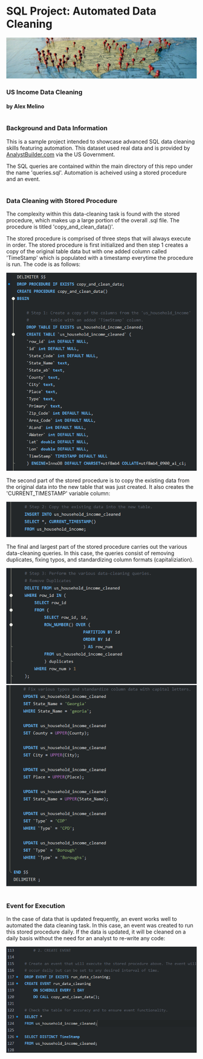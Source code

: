 # SQL Project: Automated Data Cleaning

![Header](Images/header.png)

### US Income Data Cleaning

#### by Alex Melino

#

### Background and Data Information

This is a sample project intended to showcase advanced SQL data cleaning skills featuring automation. This dataset used real data and is provided by [AnalystBuilder.com](https://www.analystbuilder.com/) via the US Government. 

The SQL queries are contained within the main directory of this repo under the name 'queries.sql'. Automation is acheived using a stored procedure and an event.

#

### Data Cleaning with Stored Procedure

The complexity within this data-cleaning task is found with the stored procedure, which makes up a large portion of the overall .sql file. The procedure is titled 'copy_and_clean_data()'. 

The stored procedure is comprised of three steps that will always execute in order. The stored procedure is first initialized and then step 1 creates a copy of the original table data but with one added column called 'TimeStamp' which is populated with a timestamp everytime the procedure is run. The code is as follows:

![Step 1](Images/procedure1.png)


The second part of the stored procedure is to copy the existing data from the original data into the new table that was just created. It also creates the 'CURRENT_TIMESTAMP' variable column: 

![Step 2](Images/procedure2.png)

The final and largest part of the stored procedure carries out the various data-cleaning queries. In this case, the queries consist of removing duplicates, fixing typos, and standardizing column formats (capitaliziation).

![Step 3a](Images/procedure3.png)
![Step 3b](Images/procedure4.png)

#

### Event for Execution

In the case of data that is updated frequently, an event works well to automated the data cleaning task. In this case, an event was created to run this stored procedure daily. If the data is updated, it will be cleaned on a daily basis without the need for an analyst to re-write any code:

![Event](Images/event1.png)
